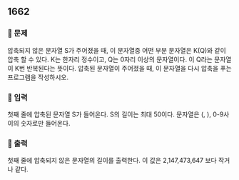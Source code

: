 ## 1662

### 📌 문제
압축되지 않은 문자열 S가 주어졌을 때, 이 문자열중 어떤 부분 문자열은 K(Q)와 같이 압축 할 수 있다. 
K는 한자리 정수이고, Q는 0자리 이상의 문자열이다. 이 Q라는 문자열이 K번 반복된다는 뜻이다. 
압축된 문자열이 주어졌을 때, 이 문자열을 다시 압축을 푸는 프로그램을 작성하시오.

### 📌 입력
첫째 줄에 압축된 문자열 S가 들어온다. S의 길이는 최대 50이다. 문자열은 (, ), 0-9사이의 숫자로만 들어온다.

### 📌 출력
첫째 줄에 압축되지 않은 문자열의 길이를 출력한다. 이 값은 2,147,473,647 보다 작거나 같다.

